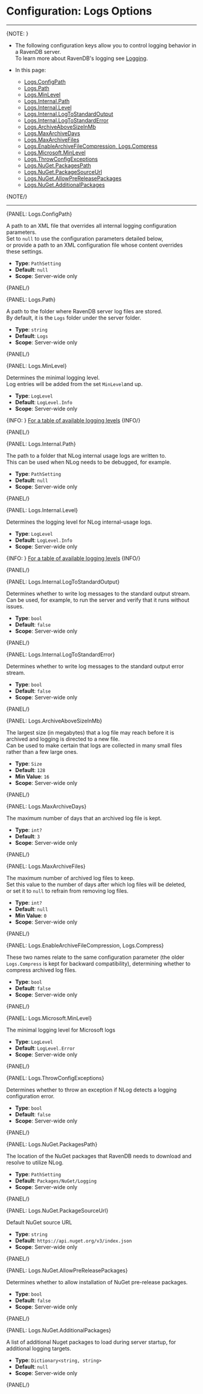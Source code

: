 # Configuration: Logs Options
---

{NOTE: }

* The following configuration keys allow you to control logging behavior in a RavenDB server.  
  To learn more about RavenDB's logging see [Logging](../../server/troubleshooting/logging).  

* In this page:
   * [Logs.ConfigPath](../../server/configuration/logs-configuration#logs.configpath)  
   * [Logs.Path](../../server/configuration/logs-configuration#logs.path)  
   * [Logs.MinLevel](../../server/configuration/logs-configuration#logs.minlevel)  
   * [Logs.Internal.Path](../../server/configuration/logs-configuration#logs.internal.path)  
   * [Logs.Internal.Level](../../server/configuration/logs-configuration#logs.internal.level)  
   * [Logs.Internal.LogToStandardOutput](../../server/configuration/logs-configuration#logs.internal.logtostandardoutput)  
   * [Logs.Internal.LogToStandardError](../../server/configuration/logs-configuration#logs.internal.logtostandarderror)  
   * [Logs.ArchiveAboveSizeInMb](../../server/configuration/logs-configuration#logs.archiveabovesizeinmb)  
   * [Logs.MaxArchiveDays](../../server/configuration/logs-configuration#logs.maxarchivedays)  
   * [Logs.MaxArchiveFiles](../../server/configuration/logs-configuration#logs.maxarchivefiles)  
   * [Logs.EnableArchiveFileCompression, Logs.Compress](../../server/configuration/logs-configuration#logs.enablearchivefilecompression,-logs.compress)  
   * [Logs.Microsoft.MinLevel](../../server/configuration/logs-configuration#logs.microsoft.minlevel)  
   * [Logs.ThrowConfigExceptions](../../server/configuration/logs-configuration#logs.throwconfigexceptions)  
   * [Logs.NuGet.PackagesPath](../../server/configuration/logs-configuration#logs.nuget.packagespath)  
   * [Logs.NuGet.PackageSourceUrl](../../server/configuration/logs-configuration#logs.nuget.packagesourceurl)  
   * [Logs.NuGet.AllowPreReleasePackages](../../server/configuration/logs-configuration#logs.nuget.allowprereleasepackages)  
   * [Logs.NuGet.AdditionalPackages](../../server/configuration/logs-configuration#logs.nuget.additionalpackages)  


{NOTE/}

---

{PANEL: Logs.ConfigPath}

A path to an XML file that overrides all internal logging configuration parameters.  
Set to `null` to use the configuration parameters detailed below,  
or provide a path to an XML configuration file whose content overrides these settings.  

- **Type**: `PathSetting`
- **Default**: `null`
- **Scope**: Server-wide only

{PANEL/}

{PANEL: Logs.Path}

A path to the folder where RavenDB server log files are stored.  
By default, it is the `Logs` folder under the server folder.  

- **Type**: `string`
- **Default**: `Logs`
- **Scope**: Server-wide only

{PANEL/}

{PANEL: Logs.MinLevel}

Determines the minimal logging level.  
Log entries will be added from the set `MinLevel`and up.  

- **Type**: `LogLevel`
- **Default**: `LogLevel.Info`
- **Scope**: Server-wide only

{INFO: }
[For a table of available logging levels](../../server/troubleshooting/logging#logging-levels)
{INFO/}

{PANEL/}

{PANEL: Logs.Internal.Path}

The path to a folder that NLog internal usage logs are written to.  
This can be used when NLog needs to be debugged, for example.  

- **Type**: `PathSetting`
- **Default**: `null`
- **Scope**: Server-wide only

{PANEL/}

{PANEL: Logs.Internal.Level}

Determines the logging level for NLog internal-usage logs.

- **Type**: `LogLevel`
- **Default**: `LogLevel.Info`
- **Scope**: Server-wide only

{INFO: }
[For a table of available logging levels](../../server/troubleshooting/logging#logging-levels)
{INFO/}

{PANEL/}

{PANEL: Logs.Internal.LogToStandardOutput}

Determines whether to write log messages to the standard output stream.  
Can be used, for example, to run the server and verify that it runs without issues.  

- **Type**: `bool`
- **Default**: `false`
- **Scope**: Server-wide only

{PANEL/}

{PANEL: Logs.Internal.LogToStandardError}

Determines whether to write log messages to the standard output error stream.

- **Type**: `bool`
- **Default**: `false`
- **Scope**: Server-wide only

{PANEL/}

{PANEL: Logs.ArchiveAboveSizeInMb}

The largest size (in megabytes) that a log file may reach 
before it is archived and logging is directed to a new file.  
Can be used to make certain that logs are collected in many small files rather than a few large ones.  

- **Type**: `Size`
- **Default**: `128`
- **Min Value**: `16`
- **Scope**: Server-wide only

{PANEL/}

{PANEL: Logs.MaxArchiveDays}

The maximum number of days that an archived log file is kept.  

- **Type**: `int?`
- **Default**: `3`
- **Scope**: Server-wide only

{PANEL/}

{PANEL: Logs.MaxArchiveFiles}

The maximum number of archived log files to keep.  
Set this value to the number of days after which log files will be deleted,  
or set it to `null` to refrain from removing log files.  

- **Type**: `int?`
- **Default**: `null`
- **Min Value**: `0`
- **Scope**: Server-wide only

{PANEL/}

{PANEL: Logs.EnableArchiveFileCompression, Logs.Compress}

These two names relate to the same configuration parameter (the older `Logs.Compress` 
is kept for backward compatibility), determining whether to compress archived log files.  

- **Type**: `bool`
- **Default**: `false`
- **Scope**: Server-wide only

{PANEL/}

{PANEL: Logs.Microsoft.MinLevel}

The minimal logging level for Microsoft logs

- **Type**: `LogLevel`
- **Default**: `LogLevel.Error`
- **Scope**: Server-wide only

{PANEL/}

{PANEL: Logs.ThrowConfigExceptions}

Determines whether to throw an exception if NLog detects a logging configuration error.

- **Type**: `bool`
- **Default**: `false`
- **Scope**: Server-wide only

{PANEL/}

{PANEL: Logs.NuGet.PackagesPath}

The location of the NuGet packages that RavenDB needs to download and resolve to utilize NLog.  

- **Type**: `PathSetting`
- **Default**: `Packages/NuGet/Logging`
- **Scope**: Server-wide only

{PANEL/}

{PANEL: Logs.NuGet.PackageSourceUrl}

Default NuGet source URL

- **Type**: `string`
- **Default**: `https://api.nuget.org/v3/index.json`
- **Scope**: Server-wide only

{PANEL/}

{PANEL: Logs.NuGet.AllowPreReleasePackages}

Determines whether to allow installation of NuGet pre-release packages.

- **Type**: `bool`
- **Default**: `false`
- **Scope**: Server-wide only

{PANEL/}

{PANEL: Logs.NuGet.AdditionalPackages}

A list of additional Nuget packages to load during server startup, for additional logging targets.  

- **Type**: `Dictionary<string, string>`
- **Default**: `null`
- **Scope**: Server-wide only

{PANEL/}

